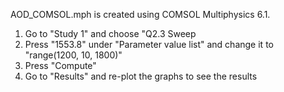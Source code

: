 AOD_COMSOL.mph is created using COMSOL Multiphysics 6.1.

1. Go to "Study 1" and choose "Q2.3 Sweep
2. Press "1553.8" under "Parameter value list" and change it to "range(1200, 10, 1800)"
3. Press "Compute"
4. Go to "Results" and re-plot the graphs to see the results
